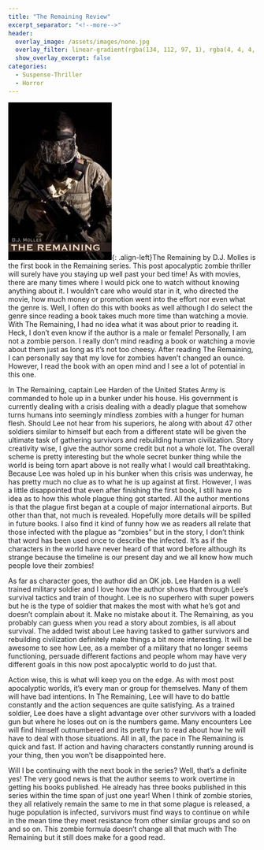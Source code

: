 ```yaml
---
title: "The Remaining Review"
excerpt_separator: "<!--more-->"
header:
  overlay_image: /assets/images/none.jpg
  overlay_filter: linear-gradient(rgba(134, 112, 97, 1), rgba(4, 4, 4, 1))
  show_overlay_excerpt: false
categories:
  - Suspense-Thriller
  - Horror
---
```

![the-remaining-cover](/assets/images/the-remaining.jpg){: .align-left}The Remaining by D.J. Molles is the first book in the Remaining series. This post apocalyptic zombie thriller will surely have you staying up well past your bed time! As with movies, there are many times where I would pick one to watch without knowing anything about it. I wouldn’t care who would star in it, who directed the movie, how much money or promotion went into the effort nor even what the genre is. Well, I often do this with books as well although I do select the genre since reading a book takes much more time than watching a movie. With The Remaining, I had no idea what it was about prior to reading it. Heck, I don’t even know if the author is a male or female! Personally, I am not a zombie person. I really don’t mind reading a book or watching a movie about them just as long as it’s not too cheesy. After reading The Remaining, I can personally say that my love for zombies haven’t changed an ounce. However, I read the book with an open mind and I see a lot of potential in this one.

In The Remaining, captain Lee Harden of the United States Army is commanded to hole up in a bunker under his house. His government is currently dealing with a crisis dealing with a deadly plague that somehow turns humans into seemingly mindless zombies with a hunger for human flesh. Should Lee not hear from his superiors, he along with about 47 other soldiers similar to himself but each from a different state will be given the ultimate task of gathering survivors and rebuilding human civilization. Story creativity wise, I give the author some credit but not a whole lot. The overall scheme is pretty interesting but the whole secret bunker thing while the world is being torn apart above is not really what I would call breathtaking. Because Lee was holed up in his bunker when this crisis was underway, he has pretty much no clue as to what he is up against at first. However, I was a little disappointed that even after finishing the first book, I still have no idea as to how this whole plague thing got started. All the author mentions is that the plague first began at a couple of major international airports. But other than that, not much is revealed. Hopefully more details will be spilled in future books. I also find it kind of funny how we as readers all relate that those infected with the plague as “zombies” but in the story, I don’t think that word has been used once to describe the infected. It’s as if the characters in the world have never heard of that word before although its strange because the timeline is our present day and we all know how much people love their zombies!

As far as character goes, the author did an OK job. Lee Harden is a well trained military soldier and I love how the author shows that through Lee’s survival tactics and train of thought. Lee is no superhero with super powers but he is the type of soldier that makes the most with what he’s got and doesn’t complain about it. Make no mistake about it. The Remaining, as you probably can guess when you read a story about zombies, is all about survival. The added twist about Lee having tasked to gather survivors and rebuilding civilization definitely make things a bit more interesting. It will be awesome to see how Lee, as a member of a military that no longer seems functioning, persuade different factions and people whom may have very different goals in this now post apocalyptic world to do just that.

Action wise, this is what will keep you on the edge. As with most post apocalyptic worlds, it’s every man or group for themselves. Many of them will have bad intentions. In The Remaining, Lee will have to do battle constantly and the action sequences are quite satisfying. As a trained soldier, Lee does have a slight advantage over other survivors with a loaded gun but where he loses out on is the numbers game. Many encounters Lee will find himself outnumbered and its pretty fun to read about how he will have to deal with those situations. All in all, the pace in The Remaining is quick and fast. If action and having characters constantly running around is your thing, then you won’t be disappointed here.

Will I be continuing with the next book in the series? Well, that’s a definite yes! The very good news is that the author seems to work overtime in getting his books published. He already has three books published in this series within the time span of just one year! When I think of zombie stories, they all relatively remain the same to me in that some plague is released, a huge population is infected, survivors must find ways to continue on while in the mean time they meet resistance from other similar groups and so on and so on. This zombie formula doesn’t change all that much with The Remaining but it still does make for a good read.